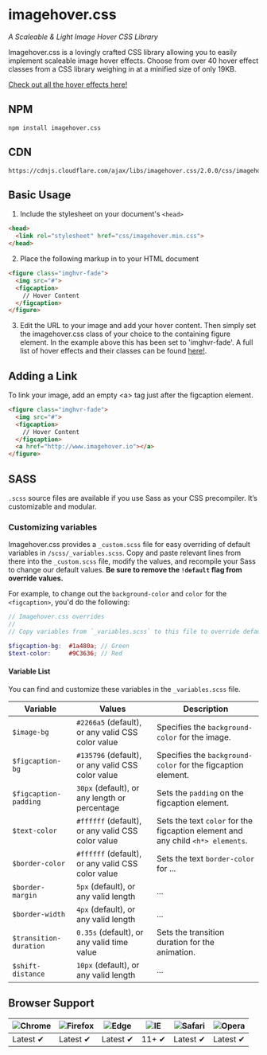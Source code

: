 # imagehover.css
*A Scaleable & Light Image Hover CSS Library*

Imagehover.css is a lovingly crafted CSS library allowing you to easily implement scaleable image hover effects. Choose from over 40 hover effect classes from a CSS library weighing in at a minified size of only 19KB. 

[Check out all the hover effects here!](http://www.imagehover.io/)

## NPM

  ```
  npm install imagehover.css
  ```
  
## CDN
  ```
  https://cdnjs.cloudflare.com/ajax/libs/imagehover.css/2.0.0/css/imagehover.min.css
  ```

## Basic Usage
1. Include the stylesheet on your document's `<head>`

  ```html
  <head>
    <link rel="stylesheet" href="css/imagehover.min.css">
  </head>
  ```
2. Place the following markup in to your HTML document

  ```html
  <figure class="imghvr-fade">
    <img src="#">
    <figcaption>
      // Hover Content
    </figcaption>
  </figure>
  ```

3. Edit the URL to your image and add your hover content. Then simply set the imagehover.css class of your choice to the containing figure element. In the example above this has been set to 'imghvr-fade'. A full list of hover effects and their classes can be found [here!](http://www.imagehover.io/).

## Adding a Link
To link your image, add an empty &lt;a&gt; tag just after the figcaption element.

  ```html
  <figure class="imghvr-fade">
    <img src="#">
    <figcaption>
      // Hover Content
    </figcaption>
    <a href="http://www.imagehover.io"></a>
  </figure>
  ```

## SASS
`.scss` source files are available if you use Sass as your CSS precompiler. It’s customizable and modular.

### Customizing variables
Imagehover.css provides a `_custom.scss` file for easy overriding of default variables in `/scss/_variables.scss`. Copy and paste relevant lines from there into the `_custom.scss` file, modify the values, and recompile your Sass to change our default values. **Be sure to remove the `!default` flag from override values.**

For example, to change out the `background-color` and `color` for the `<figcaption>`, you'd do the following:

  ```scss
  // Imagehover.css overrides
  //
  // Copy variables from `_variables.scss` to this file to override default values without modifying source files.
  
  $figcaption-bg:  #1a480a; // Green
  $text-color:     #9C3636; // Red
  ```

#### Variable List

You can find and customize these variables in the `_variables.scss` file.

| Variable                    | Values                             | Description                                                                            |
| --------------------------- | ---------------------------------- | -------------------------------------------------------------------------------------- |
| `$image-bg`                   | `#2266a5` (default), or any valid CSS color value | Specifies the `background-color` for the image.                           |
| `$figcaption-bg`           | `#135796` (default), or any valid CSS color value        | Specifies the `background-color` for the figcaption element.                       |
| `$figcaption-padding`           | `30px` (default), or any length or percentage        | Sets the `padding` on the figcaption element.                         |
| `$text-color`         | `#ffffff` (default), or any valid CSS color value       | Sets the text `color` for the figcaption element and any child `<h*> elements`.      |
| `$border-color`       | `#ffffff` (default), or any valid CSS color value        | Sets the text `border-color` for ...                                |
| `$border-margin` | `5px` (default), or any valid length        | ...                                                                                    |
| `$border-width`      | `4px` (default), or any valid length        | ...     |
| `$transition-duration`      | `0.35s` (default), or any valid time value        | Sets the transition duration for the animation.                                |
| `$shift-distance`      | `10px` (default), or any valid length        | ...                              |

  
## Browser Support

![Chrome](https://raw.github.com/alrra/browser-logos/master/src/chrome/chrome_48x48.png) | ![Firefox](https://raw.github.com/alrra/browser-logos/master/src/firefox/firefox_48x48.png) | ![Edge](https://raw.github.com/alrra/browser-logos/master/src/edge/edge_48x48.png) | ![IE](https://raw.github.com/alrra/browser-logos/master/src/archive/internet-explorer_9-11/internet-explorer_9-11_48x48.png) | ![Safari](https://raw.github.com/alrra/browser-logos/master/src/safari/safari_48x48.png) | ![Opera](https://raw.github.com/alrra/browser-logos/master/src/opera/opera_48x48.png)
--- | --- | --- | --- | --- | --- |
Latest ✔ | Latest ✔ | Latest ✔ | 11+ ✔ | Latest ✔ | Latest ✔ |
